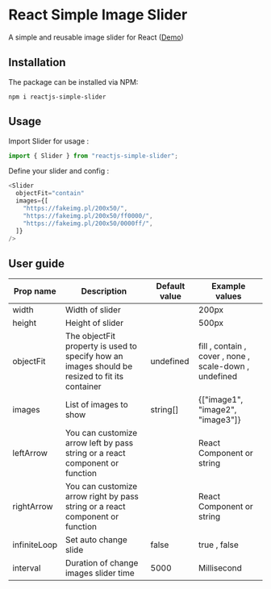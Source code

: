 # React Simple Image Slider

A simple and reusable image slider for React ([Demo](https://codesandbox.io/s/react-js-images-simple-slider-qlyfsy "Demo"))

## Installation

The package can be installed via NPM:

```
npm i reactjs-simple-slider
```

## Usage

Import Slider for usage :

```js
import { Slider } from "reactjs-simple-slider";
```

Define your slider and config :

```js
<Slider
  objectFit="contain"
  images={[
    "https://fakeimg.pl/200x50/",
    "https://fakeimg.pl/200x50/ff0000/",
    "https://fakeimg.pl/200x50/0000ff/",
  ]}
/>
```

## User guide

| Prop name    | Description                                                                                    | Default value | Example values                                         |
| ------------ | ---------------------------------------------------------------------------------------------- | ------------- | ------------------------------------------------------ |
| width        | Width of slider                                                                                |               | 200px                                                  |
| height       | Height of slider                                                                               |               | 500px                                                  |
| objectFit    | The objectFit property is used to specify how an images should be resized to fit its container | undefined     | fill , contain , cover , none , scale-down , undefined |
| images       | List of images to show                                                                         | string[]      | {["image1", "image2", "image3"]}                       |
| leftArrow    | You can customize arrow left by pass string or a react component or function                   |               | React Component or string                              |
| rightArrow   | You can customize arrow right by pass string or a react component or function                  |               | React Component or string                              |
| infiniteLoop | Set auto change slide                                                                          | false         | true , false                                           |
| interval     | Duration of change images slider time                                                          | 5000          | Millisecond                                            |
